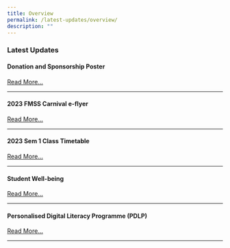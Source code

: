```yaml
---
title: Overview
permalink: /latest-updates/overview/
description: ""
---
```

### Latest Updates

#### Donation and Sponsorship Poster

[Read More...](https://staging.d1wp5xkpm2dbnc.amplifyapp.com/latest-updates/2023-sem1-class-timetable/)

* * *

#### 2023 FMSS Carnival e-flyer

[Read More...](https://staging.d1wp5xkpm2dbnc.amplifyapp.com/latest-updates/2023-sem1-class-timetable/)

* * *

#### 2023 Sem 1 Class Timetable

[Read More...](https://staging.d1wp5xkpm2dbnc.amplifyapp.com/latest-updates/2023-sem1-class-timetable/)

* * *

#### Student Well-being

[Read More...](https://staging.d1wp5xkpm2dbnc.amplifyapp.com/co-curriculum/student-well-being/overview/)

* * *

#### Personalised Digital Literacy Programme (PDLP)

[Read More...](https://staging.d1wp5xkpm2dbnc.amplifyapp.com/parents/personalised-digital-literacy/overview/)

* * *